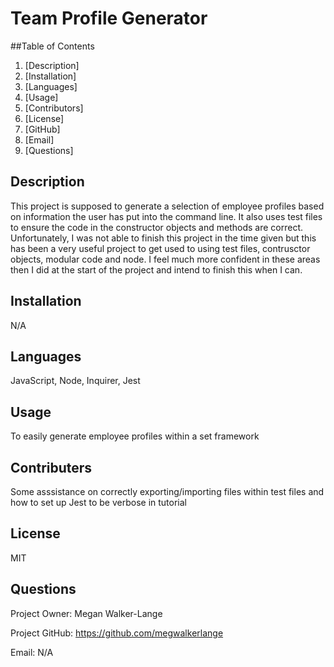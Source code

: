 # Team Profile Generator

##Table of Contents

1. [Description]
2. [Installation]
3. [Languages]
4. [Usage]
5. [Contributors]
6. [License]
7. [GitHub]
8. [Email]
9. [Questions]

## Description

This project is supposed to generate a selection of employee profiles based on information the user has put into the command line. It also uses test files to ensure the code in the constructor objects and methods are correct. Unfortunately, I was not able to finish this project in the time given but this has been a very useful project to get used to using test files, contrusctor objects, modular code and node. I feel much more confident in these areas then I did at the start of the project and intend to finish this when I can.

## Installation

N/A

## Languages

JavaScript, Node, Inquirer, Jest

## Usage

To easily generate employee profiles within a set framework

## Contributers

Some asssistance on correctly exporting/importing files within test files and how to set up Jest to be verbose in tutorial

## License

MIT

## Questions

Project Owner: Megan Walker-Lange

Project GitHub: https://github.com/megwalkerlange

Email: N/A

